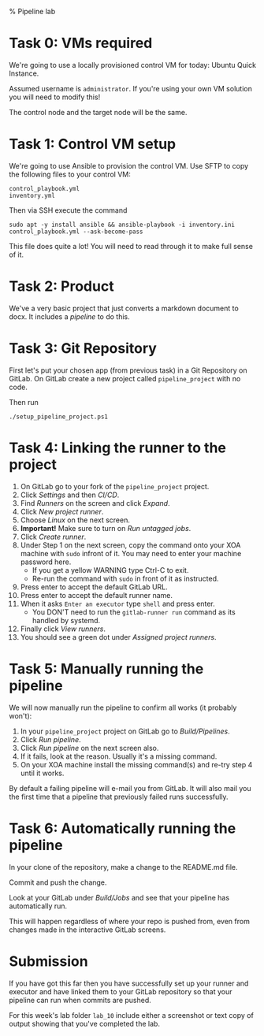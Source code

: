 % Pipeline lab


# Task 0: VMs required

We're going to use a locally provisioned control VM for today: Ubuntu Quick Instance.

Assumed username is `administrator`.  If you're using your own VM solution you will need to modify this!

The control node and the target node will be the same.


# Task 1: Control VM setup

We're going to use Ansible to provision the control VM.
Use SFTP to copy the following files to your control VM:

	control_playbook.yml
	inventory.yml

Then via SSH execute the command

	sudo apt -y install ansible && ansible-playbook -i inventory.ini control_playbook.yml --ask-become-pass

This file does quite a lot! 
You will need to read through it to make full sense of it.


# Task 2: Product

We've a very basic project that just converts a markdown document to docx.
It includes a *pipeline* to do this.


# Task 3: Git Repository

First let's put your chosen app (from previous task) in a Git Repository on GitLab.
On GitLab create a new project called `pipeline_project` with no code.

Then run

	./setup_pipeline_project.ps1


# Task 4: Linking the runner to the project

1. On GitLab go to your fork of the `pipeline_project` project.
2. Click *Settings* and then *CI/CD*. 
3. Find *Runners* on the screen and click *Expand*.
4. Click *New project runner*.
5. Choose *Linux* on the next screen.
6. **Important!** Make sure to turn on *Run untagged jobs*.
7. Click *Create runner*.
8. Under Step 1 on the next screen, copy the command onto your XOA machine with `sudo` infront of it.
You may need to enter your machine password here.
	- If you get a yellow WARNING type Ctrl-C to exit.
	- Re-run the command with `sudo` in front of it as instructed.
9. Press enter to accept the default GitLab URL.
10. Press enter to accept the default runner name.
11. When it asks `Enter an executor` type `shell` and press enter.
    - You DON'T need to run the `gitlab-runner run` command as its handled by systemd.
12. Finally click *View runners*.
13. You should see a green dot under *Assigned project runners*.


# Task 5: Manually running the pipeline

We will now manually run the pipeline to confirm all works (it probably won't):

1. In your `pipeline_project` project on GitLab go to *Build/Pipelines*.
2. Click *Run pipeline*. 
3. Click *Run pipeline* on the next screen also.
4. If it fails, look at the reason. Usually it's a missing command.
5. On your XOA machine install the missing command(s) and re-try step 4 until it works.

By default a failing pipeline will e-mail you from GitLab.
It will also mail you the first time that a pipeline that previously failed runs successfully.


# Task 6: Automatically running the pipeline

In your clone of the repository, make a change to the README.md file.

Commit and push the change.

Look at your GitLab under *Build/Jobs* and see that your pipeline has automatically run. 

This will happen regardless of where your repo is pushed from, even from changes made in the interactive GitLab screens. 



# Submission 

If you have got this far then you have successfully set up your runner and executor and have linked them to your GitLab repository so that your pipeline can run when commits are pushed.

For this week's lab folder `lab_10` include either a screenshot or text copy of output showing that you've completed the lab.

